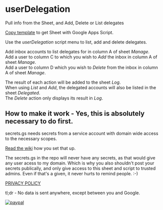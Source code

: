 # userDelegation
Pull info from the Sheet, and Add, Delete or List delegates

[Copy template](https://docs.google.com/spreadsheets/d/1DQM3g39_C1y1cKvd7E7NtjBtJu_qFgai8X1GYlU3o6Q/copy) to get Sheet with Google Apps Script.

Use the _userDelegation_ script menu to list, add and delete delegates.

Add inbox accounts to list delegates for in column A of sheet _Manage_.<br>
Add a user to column C to which you wish to _Add_ the inbox in column A of sheet _Manage_.<br>
Add a user to column D which you wish to _Delete_ from the inbox in column A of sheet _Manage_.

The result of each action will be added to the sheet _Log_.<br>
When using _List_ and _Add_, the delegated accounts will also be listed in the sheet _Delegated_.<br>
The _Delete_ action only displays its result in _Log_.

## How to make it work - Yes, this is absolutely necessary to do first.
secrets.gs needs secrets from a service account with domain wide access to the necessary scopes.

[Read the wiki](https://github.com/NoSubstitute/userDelegation/wiki) how you set that up.

The secrets.gs in the repo will never have any secrets, as that would give any user acess to my domain. Which is why you also shouldn't post your secrets publically, and only give access to this sheet and script to trusted admins. Even if that's a given, it never hurts to remind people. :-)

[PRIVACY POLICY](https://tools.no-substitute.com/pp)

tl;dr - No data is sent anywhere, except between you and Google.

[![paypal](https://www.paypalobjects.com/en_US/i/btn/btn_donateCC_LG.gif)](https://www.paypal.me/NoSubstitute)
